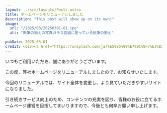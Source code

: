 ```yaml
---
layout: ../src/layouts/Posts.astro
title: ホームページをリニューアルしました
description: "This post will show up on its own!"
image:
  url: "/2025/03/20250301-01.jpg"
  alt: "画筆の揃えの写真ガラス容器に座っている絵筆の揃え"

pubDate: 2025-03-01
credit: <div><a href="https://unsplash.com/ja/%E5%86%99%E7%9C%9F/%E3%82%AC%E3%83%A9%E3%82%B9%E5%AE%B9%E5%99%A8%E3%81%AB%E5%BA%A7%E3%81%A3%E3%81%A6%E3%81%84%E3%82%8B%E7%B5%B5%E7%AD%86%E3%81%AE%E3%82%B0%E3%83%AB%E3%83%BC%E3%83%97-Ro4u_Y86Kx4?utm_content=creditCopyText&utm_medium=referral&utm_source=unsplash">Unsplash</a>の<a href="https://unsplash.com/ja/@martindearriba?utm_content=creditCopyText&utm_medium=referral&utm_source=unsplash">Martin de Arriba</a>が撮影した写真<div>
---
```


いつもご利用いただき、誠にありがとうございます。

この度、弊社ホームページをリニューアルしましたので、お知らせいたします。

今回のリニューアルでは、サイト全体を変更し、より見ていただきやすいサイトになりました。

引き続きサービス向上のため、コンテンツの充実を図り、皆様のお役に立てるホームページ運営を目指してまいりますので、今後とも何卒お願い申し上げます。
